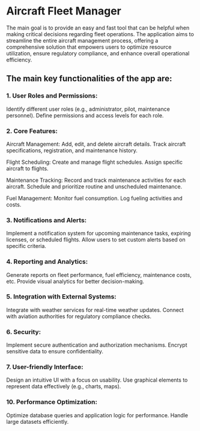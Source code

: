 <h1>Aircraft Fleet Manager</h1>

The main goal is to provide an easy and fast tool that can be helpful when making critical decisions regarding fleet operations. The application aims to streamline the entire aircraft management process, offering a comprehensive solution that empowers users to optimize resource utilization, ensure regulatory compliance, and enhance overall operational efficiency.

<h2><b>The main key functionalities of the app are:</b></h2>

<h3>1. User Roles and Permissions:</h3>
Identify different user roles (e.g., administrator, pilot, maintenance personnel).
Define permissions and access levels for each role.

<h3>2. Core Features:</h3>
Aircraft Management:
Add, edit, and delete aircraft details.
Track aircraft specifications, registration, and maintenance history.

Flight Scheduling:
Create and manage flight schedules.
Assign specific aircraft to flights.

Maintenance Tracking:
Record and track maintenance activities for each aircraft.
Schedule and prioritize routine and unscheduled maintenance.

Fuel Management:
Monitor fuel consumption.
Log fueling activities and costs.

<h3>3. Notifications and Alerts:</h3>
Implement a notification system for upcoming maintenance tasks, expiring licenses, or scheduled flights.
Allow users to set custom alerts based on specific criteria.

<h3>4. Reporting and Analytics:</h3>
Generate reports on fleet performance, fuel efficiency, maintenance costs, etc.
Provide visual analytics for better decision-making.


<h3>5. Integration with External Systems:</h3>
Integrate with weather services for real-time weather updates.
Connect with aviation authorities for regulatory compliance checks.

<h3>6. Security:</h3>
Implement secure authentication and authorization mechanisms.
Encrypt sensitive data to ensure confidentiality.

<h3>7. User-friendly Interface:</h3>
Design an intuitive UI with a focus on usability.
Use graphical elements to represent data effectively (e.g., charts, maps).

<h3>10. Performance Optimization:</h3>
Optimize database queries and application logic for performance.
Handle large datasets efficiently.
